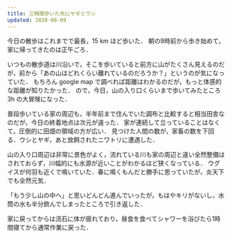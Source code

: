 ```yaml
---
title: 三時間歩いた先にヤギとウシ
updated: 2020-08-09
---
```


今日の散歩はこれまでで最長，15 km ほど歩いた．
朝の9時前から歩き始めて，家に帰ってきたのは正午ごろ．

いつもの散歩道は川沿いで，そこを歩いていると前方に山がたくさん見えるのだが，前から「あの山はどれくらい離れているのだろうか？」というのが気になっていた．
もちろん google map で調べれば距離はわかるのだが，もっと体感的な距離が知りたかった．
ので，今日，山の入り口くらいまで歩いてみたところ 3h の大冒険になった．

普段歩いている家の周辺も，半年前まで住んでいた調布と比較すると相当田舎なのだが，今日の終着地点は次元が違った．
家が連続して立っていることはなくて，圧倒的に田畑の領域の方が広い．
見つけた人間の数が，家畜の数を下回る．ウシとヤギ，あと放飼されたニワトリに遭遇した．

山の入り口周辺は非常に景色がよく，流れている川も家の周辺と違い全然整備はされておらず，川幅的にも水源が近いことがわかるほど狭くなっている．
ウグイスが何羽も近くで鳴いていた．春に鳴くもんだと勝手に思っていたが，炎天下でも全然元気．

「もう少し山の中へ」と思いどんどん進んでいったが，もはやキリがないし，水筒の水も半分飲んでしまったところで引き返した．

家に戻ってからは流石に体が疲れており，昼食を食べてシャワーを浴びたら1時間寝てから通常作業に戻った．
